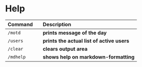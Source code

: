 # Help

| Command           |       | Description                                   |
| :---              | ---   | :---                                          | 
| `/motd`           |       | **prints message of the day**                 |
| `/users`          |       | **prints the actual list of active users**    |
| `/clear`          |       | **clears output area**                        |
| `/mdhelp`         |       | **shows help on markdown-formatting**         |